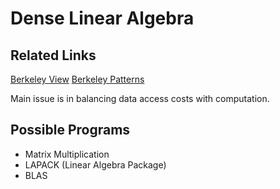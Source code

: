 # Dense Linear Algebra

## Related Links

[Berkeley View](http://view.eecs.berkeley.edu/wiki/Dense_Linear_Algebra)
[Berkeley Patterns](http://parlab.eecs.berkeley.edu/wiki/_media/patterns/dense.pdf)

Main issue is in balancing data access costs with computation.

## Possible Programs

 - Matrix Multiplication
 - LAPACK (Linear Algebra Package)
  - BLAS
